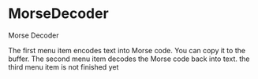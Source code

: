 # MorseDecoder
Morse Decoder

The first menu item encodes text into Morse code. You can copy it to the buffer.
The second menu item decodes the Morse code back into text.
the third menu item is not finished yet
